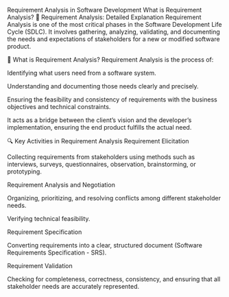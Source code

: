 Requirement Analysis in Software Development
What is Requirement Analysis?
📌 Requirement Analysis: Detailed Explanation
Requirement Analysis is one of the most critical phases in the Software Development Life Cycle (SDLC). It involves gathering, analyzing, validating, and documenting the needs and expectations of stakeholders for a new or modified software product.

🧩 What is Requirement Analysis?
Requirement Analysis is the process of:

Identifying what users need from a software system.

Understanding and documenting those needs clearly and precisely.

Ensuring the feasibility and consistency of requirements with the business objectives and technical constraints.

It acts as a bridge between the client’s vision and the developer’s implementation, ensuring the end product fulfills the actual need.

🔍 Key Activities in Requirement Analysis
Requirement Elicitation

Collecting requirements from stakeholders using methods such as interviews, surveys, questionnaires, observation, brainstorming, or prototyping.

Requirement Analysis and Negotiation

Organizing, prioritizing, and resolving conflicts among different stakeholder needs.

Verifying technical feasibility.

Requirement Specification

Converting requirements into a clear, structured document (Software Requirements Specification - SRS).

Requirement Validation

Checking for completeness, correctness, consistency, and ensuring that all stakeholder needs are accurately represented.


